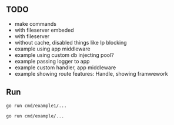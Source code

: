 ## TODO

- make commands
- with fileserver embeded
- with fileserver 
- without cache, disabled things like Ip blocking
- example using app middleware
- example using custom db injecting pool?
- example passing logger to app
- example custom handler, app middleware
- example showing route features: Handle, showing framwework 

## Run

    go run cmd/example1/...

    go run cmd/example/...
